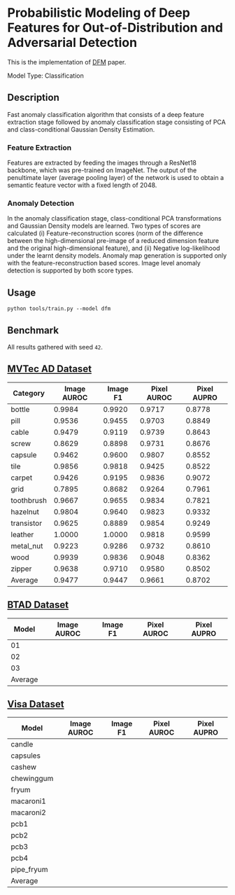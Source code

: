 # Probabilistic Modeling of Deep Features for Out-of-Distribution and Adversarial Detection

This is the implementation of [DFM](https://arxiv.org/pdf/1909.11786.pdf) paper.

Model Type: Classification

## Description

Fast anomaly classification algorithm that consists of a deep feature extraction stage followed by anomaly classification stage consisting of PCA and class-conditional Gaussian Density Estimation.

### Feature Extraction

Features are extracted by feeding the images through a ResNet18 backbone, which was pre-trained on ImageNet. The output of the penultimate layer (average pooling layer) of the network is used to obtain a semantic feature vector with a fixed length of 2048.

### Anomaly Detection

In the anomaly classification stage, class-conditional PCA transformations and Gaussian Density models are learned. Two types of scores are calculated (i) Feature-reconstruction scores (norm of the difference between the high-dimensional pre-image of a reduced dimension feature and the original high-dimensional feature), and (ii) Negative log-likelihood under the learnt density models. Anomaly map generation is supported only with the feature-reconstruction based scores. Image level anomaly detection is supported by both score types.

## Usage

`python tools/train.py --model dfm`

## Benchmark

All results gathered with seed `42`.

## [MVTec AD Dataset](https://www.mvtec.com/company/research/datasets/mvtec-ad)

| Category   | Image AUROC | Image F1 | Pixel AUROC | Pixel AUPRO |
| ---------- | ----------- | -------- | ----------- | ----------- |
| bottle     | 0.9984      | 0.9920   | 0.9717      | 0.8778      |
| pill       | 0.9536      | 0.9455   | 0.9703      | 0.8849      |
| cable      | 0.9479      | 0.9119   | 0.9739      | 0.8643      |
| screw      | 0.8629      | 0.8898   | 0.9731      | 0.8676      |
| capsule    | 0.9462      | 0.9600   | 0.9807      | 0.8552      |
| tile       | 0.9856      | 0.9818   | 0.9425      | 0.8522      |
| carpet     | 0.9426      | 0.9195   | 0.9836      | 0.9072      |
| grid       | 0.7895      | 0.8682   | 0.9264      | 0.7961      |
| toothbrush | 0.9667      | 0.9655   | 0.9834      | 0.7821      |
| hazelnut   | 0.9804      | 0.9640   | 0.9823      | 0.9332      |
| transistor | 0.9625      | 0.8889   | 0.9854      | 0.9249      |
| leather    | 1.0000      | 1.0000   | 0.9818      | 0.9599      |
| metal_nut  | 0.9223      | 0.9286   | 0.9732      | 0.8610      |
| wood       | 0.9939      | 0.9836   | 0.9048      | 0.8362      |
| zipper     | 0.9638      | 0.9710   | 0.9580      | 0.8502      |
| Average    | 0.9477      | 0.9447   | 0.9661      | 0.8702      |

## [BTAD Dataset](https://www.mvtec.com/company/research/datasets/mvtec-ad)

| Model   | Image AUROC | Image F1 | Pixel AUROC | Pixel AUPRO |
| ------- | ----------- | -------- | ----------- | ----------- |
| 01      |             |          |             |             |
| 02      |             |          |             |             |
| 03      |             |          |             |             |
| Average |             |          |             |             |

## [Visa Dataset](https://github.com/amazon-science/spot-diff)

| Model      | Image AUROC | Image F1 | Pixel AUROC | Pixel AUPRO |
| ---------- | ----------- | -------- | ----------- | ----------- |
| candle     |             |          |             |             |
| capsules   |             |          |             |             |
| cashew     |             |          |             |             |
| chewinggum |             |          |             |             |
| fryum      |             |          |             |             |
| macaroni1  |             |          |             |             |
| macaroni2  |             |          |             |             |
| pcb1       |             |          |             |             |
| pcb2       |             |          |             |             |
| pcb3       |             |          |             |             |
| pcb4       |             |          |             |             |
| pipe_fryum |             |          |             |             |
| Average    |             |          |             |             |
